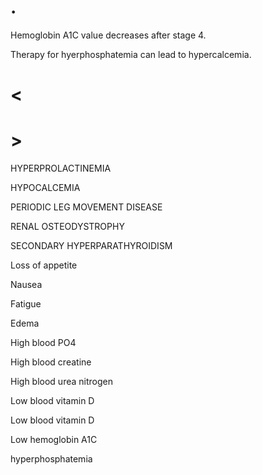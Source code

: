 # .

Hemoglobin A1C value decreases after stage 4.

Therapy for hyerphosphatemia can lead to hypercalcemia.

# <

# >

HYPERPROLACTINEMIA

HYPOCALCEMIA

PERIODIC LEG MOVEMENT DISEASE

RENAL OSTEODYSTROPHY

SECONDARY HYPERPARATHYROIDISM

Loss of appetite

Nausea

Fatigue

Edema

High blood PO4

High blood creatine

High blood urea nitrogen

Low blood vitamin D

Low blood vitamin D

Low hemoglobin A1C

hyperphosphatemia
